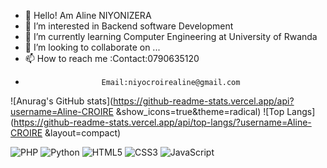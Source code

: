 - 👋 Hello! Am Aline NIYONIZERA
- 👀 I’m interested in Backend software Development
- 🌱 I’m currently learning  Computer Engineering at University of Rwanda
- 💞️ I’m looking to collaborate on ...
- 📫 How to reach me :Contact:0790635120
-                      Email:niyocroirealine@gmail.com


<!---
Aline-CROIRE/Aline-CROIRE is a ✨ special ✨ repository because its `README.md` (this file) appears on your GitHub profile.
You can click the Preview link to take a look at your changes.
--->


![Anurag's GitHub stats](https://github-readme-stats.vercel.app/api?username=Aline-CROIRE
&show_icons=true&theme=radical)
![Top Langs](https://github-readme-stats.vercel.app/api/top-langs/?username=Aline-CROIRE
&layout=compact)


![PHP](https://img.shields.io/badge/php-%23777BB4.svg?style=for-the-badge&logo=php&logoColor=white)
![Python](https://img.shields.io/badge/python-3670A0?style=for-the-badge&logo=python&logoColor=ffdd54)
![HTML5](https://img.shields.io/badge/html5-%23E34F26.svg?style=for-the-badge&logo=html5&logoColor=white)
![CSS3](https://img.shields.io/badge/css3-%231572B6.svg?style=for-the-badge&logo=css3&logoColor=white)
![JavaScript](https://img.shields.io/badge/javascript-%23323330.svg?style=for-the-badge&logo=javascript&logoColor=%23F7DF1E)

